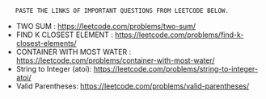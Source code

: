 ```bash
   PASTE THE LINKS OF IMPORTANT QUESTIONS FROM LEETCODE BELOW.
```

- TWO SUM : https://leetcode.com/problems/two-sum/
- FIND K CLOSEST ELEMENT : https://leetcode.com/problems/find-k-closest-elements/
- CONTAINER WITH MOST WATER : https://leetcode.com/problems/container-with-most-water/
- String to Integer (atoi):  https://leetcode.com/problems/string-to-integer-atoi/
- Valid Parentheses: https://leetcode.com/problems/valid-parentheses/
